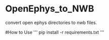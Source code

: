 # OpenEphys_to_NWB
convert open ephys directories to nwb files.

#How to Use
'''
pip install -r requirements.txt
'''
